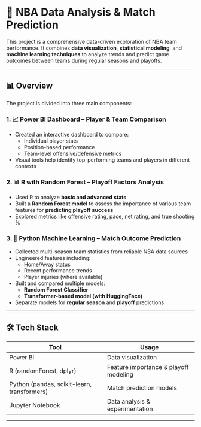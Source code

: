 # 🏀 NBA Data Analysis & Match Prediction

This project is a comprehensive data-driven exploration of NBA team performance. It combines **data visualization**, **statistical modeling**, and **machine learning techniques** to analyze trends and predict game outcomes between teams during regular seasons and playoffs.

---

## 📊 Overview

The project is divided into three main components:

### 1. 📈 Power BI Dashboard – Player & Team Comparison
- Created an interactive dashboard to compare:
  - Individual player stats
  - Position-based performance
  - Team-level offensive/defensive metrics
- Visual tools help identify top-performing teams and players in different contexts

### 2. 📊 R with Random Forest – Playoff Factors Analysis
- Used R to analyze **basic and advanced stats**
- Built a **Random Forest model** to assess the importance of various team features for **predicting playoff success**
- Explored metrics like offensive rating, pace, net rating, and true shooting %

### 3. 🤖 Python Machine Learning – Match Outcome Prediction
- Collected multi-season team statistics from reliable NBA data sources
- Engineered features including:
  - Home/Away status
  - Recent performance trends
  - Player injuries (where available)
- Built and compared multiple models:
  - **Random Forest Classifier**
  - **Transformer-based model (with HuggingFace)**
- Separate models for **regular season** and **playoff** predictions

---

## 🛠 Tech Stack

| Tool | Usage |
|------|-------|
| Power BI | Data visualization |
| R (randomForest, dplyr) | Feature importance & playoff modeling |
| Python (pandas, scikit-learn, transformers) | Match prediction models |
| Jupyter Notebook | Data analysis & experimentation |

---


